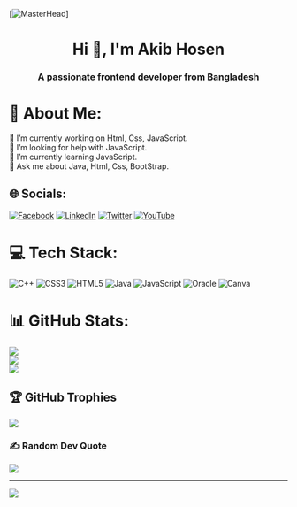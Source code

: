 
[![MasterHead](https://cdn.dribbble.com/users/1162077/screenshots/3848914/programmer.gif)]
<h1 align="center">Hi 👋, I'm Akib Hosen</h1>
<h3 align="center">A passionate frontend developer from Bangladesh</h3>



# 💫 About Me:
🔭 I’m currently working on Html, Css, JavaScript.<br>🤝 I’m looking for help with JavaScript.<br>🌱 I’m currently learning JavaScript.<br>💬 Ask me about Java, Html, Css, BootStrap.


## 🌐 Socials:
[![Facebook](https://img.shields.io/badge/Facebook-%231877F2.svg?logo=Facebook&logoColor=white)](https://facebook.com/https://www.facebook.com/akibhosenO) [![LinkedIn](https://img.shields.io/badge/LinkedIn-%230077B5.svg?logo=linkedin&logoColor=white)](https://linkedin.com/in/https://www.linkedin.com/in/akibhosenah/) [![Twitter](https://img.shields.io/badge/Twitter-%231DA1F2.svg?logo=Twitter&logoColor=white)](https://twitter.com/https://twitter.com/akibhosen_ah) [![YouTube](https://img.shields.io/badge/YouTube-%23FF0000.svg?logo=YouTube&logoColor=white)](https://youtube.com/@https://www.youtube.com/@ah.akibhosen) 

# 💻 Tech Stack:
![C++](https://img.shields.io/badge/c++-%2300599C.svg?style=plastic&logo=c%2B%2B&logoColor=white) ![CSS3](https://img.shields.io/badge/css3-%231572B6.svg?style=plastic&logo=css3&logoColor=white) ![HTML5](https://img.shields.io/badge/html5-%23E34F26.svg?style=plastic&logo=html5&logoColor=white) ![Java](https://img.shields.io/badge/java-%23ED8B00.svg?style=plastic&logo=java&logoColor=white) ![JavaScript](https://img.shields.io/badge/javascript-%23323330.svg?style=plastic&logo=javascript&logoColor=%23F7DF1E) ![Oracle](https://img.shields.io/badge/Oracle-F80000?style=plastic&logo=oracle&logoColor=white) ![Canva](https://img.shields.io/badge/Canva-%2300C4CC.svg?style=plastic&logo=Canva&logoColor=white)
# 📊 GitHub Stats:
![](https://github-readme-stats.vercel.app/api?username=Akib-Hosen&theme=default&hide_border=false&include_all_commits=true&count_private=true)<br/>
![](https://github-readme-streak-stats.herokuapp.com/?user=Akib-Hosen&theme=default&hide_border=false)<br/>
![](https://github-readme-stats.vercel.app/api/top-langs/?username=Akib-Hosen&theme=default&hide_border=false&include_all_commits=true&count_private=true&layout=compact)

## 🏆 GitHub Trophies
![](https://github-profile-trophy.vercel.app/?username=Akib-Hosen&theme=onestar&no-frame=false&no-bg=true&margin-w=4)

### ✍️ Random Dev Quote
![](https://quotes-github-readme.vercel.app/api?type=horizontal&theme=radical)

---
[![](https://visitcount.itsvg.in/api?id=Akib-Hosen&icon=0&color=0)](https://visitcount.itsvg.in)

<!-- Proudly created with GPRM ( https://gprm.itsvg.in ) -->
